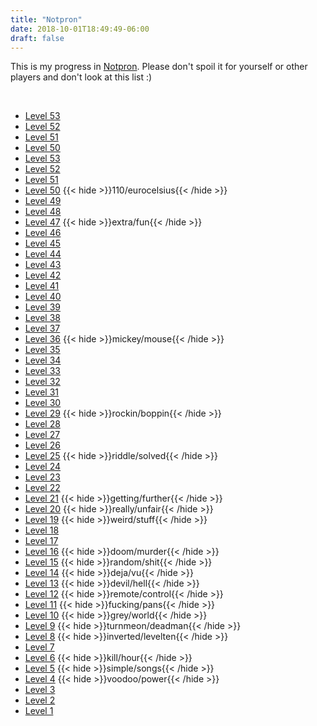 ```yaml
---
title: "Notpron"
date: 2018-10-01T18:49:49-06:00
draft: false
---
```

This is my progress in [Notpron](http://notpron.com/).
Please don't spoil it for yourself or other players and don't look
at this list :)

<br />

- [Level 53](http://deathball.net/notpron/flutsch/bleach.htm)
- [Level 52](http://deathball.net/notpron/flutsch/xyzzy.htm)
- [Level 51](http://deathball.net/notpron/flutsch/boring.htm)
- [Level 50](http://deathball.net/notpron/flutsch/road.htm)
- [Level 53](http://deathball.net/notpron/flutsch/tree.htm)
- [Level 52](http://deathball.net/notpron/flutsch/tower.htm)
- [Level 51](http://deathball.net/notpron/flutsch/laser.htm)
- [Level 50](http://deathball.net/notpron/threethreethree/../flutsch/index.htm)
    {{< hide >}}110/eurocelsius{{< /hide >}}
- [Level 49](http://deathball.net/notpron/threethreethree/saintseve.php)
- [Level 48](http://deathball.net/notpron/threethreethree/gbdim.htm)
- [Level 47](http://deathball.net/notpron/threethreethree/)
    {{< hide >}}extra/fun{{< /hide >}}
- [Level 46](http://deathball.net/notpron/nomeaning/fyrtiosex.htm)
- [Level 45](http://deathball.net/notpron/nomeaning/blow.htm)
- [Level 44](http://deathball.net/notpron/nomeaning/verysmall.htm)
- [Level 43](http://deathball.net/notpron/nomeaning/scottymorris.htm)
- [Level 42](http://deathball.net/notpron/nomeaning/genius.htm)
- [Level 41](http://deathball.net/notpron/nomeaning/more.htm)
- [Level 40](http://deathball.net/notpron/nomeaning/stfuandgetmetothefuckingscreen40.htm)
- [Level 39](http://deathball.net/notpron/nomeaning/flower.htm)
- [Level 38](http://deathball.net/notpron/nomeaning/elvis2.htm)
- [Level 37](http://deathball.net/notpron/nomeaning/evolve.htm)
- [Level 36](http://deathball.net/notpron/nomeaning/)
    {{< hide >}}mickey/mouse{{< /hide >}}
- [Level 35](http://deathball.net/notpron/screen30/unleadedfuel.htm)
- [Level 34](http://deathball.net/notpron/screen30/kewlday.htm)
- [Level 33](http://deathball.net/notpron/screen30/notvaticananymore.htm)
- [Level 32](http://deathball.net/notpron/screen30/hirstein.htm)
- [Level 31](http://deathball.net/notpron/screen30/davidandhism2.htm)
- [Level 30](http://deathball.net/notpron/screen30/) 
- [Level 29](http://notpron.org/pron/screen29/) 
    {{< hide >}}rockin/boppin{{< /hide >}}
- [Level 28](http://notpron.org/pron/screen26/) 
- [Level 27](http://deathball.net/notpron/screen26/screen26.zip) 
- [Level 26](http://deathball.net/notpron/screen26/) 
- [Level 25](http://www.deathball.net/notpron/beepbeep/nextlevel.htm) 
    {{< hide >}}riddle/solved{{< /hide >}}
- [Level 24](http://www.deathball.net/notpron/beepbeep/music.htm) 
- [Level 23](http://www.deathball.net/notpron/beepbeep/unexpected.htm) 
- [Level 22](http://www.deathball.net/notpron/beepbeep/banana.htm) 
- [Level 21](http://www.deathball.net/notpron/twentyone/again.htm) 
    {{< hide >}}getting/further{{< /hide >}}
- [Level 20](http://www.deathball.net/notpron/windows/something.php) 
    {{< hide >}}really/unfair{{< /hide >}}
- [Level 19](http://www.deathball.net/notpron/finale/deaf.htm) 
    {{< hide >}}weird/stuff{{< /hide >}}
- [Level 18](http://www.deathball.net/notpron/finale/lamp.htm) 
- [Level 17](http://www.deathball.net/notpron/finale/pron.htm) 
- [Level 16](http://www.deathball.net/notpron/zoo/mznvh.htm) 
    {{< hide >}}doom/murder{{< /hide >}}
- [Level 15](http://www.deathball.net/notpron/rusty/board.htm) 
    {{< hide >}}random/shit{{< /hide >}}
- [Level 14](http://www.deathball.net/notpron/neo/beenthere.htm) 
    {{< hide >}}deja/vu{{< /hide >}}
- [Level 13](http://www.deathball.net/notpron/ps/afterdeath.htm) 
    {{< hide >}}devil/hell{{< /hide >}}
- [Level 12](http://www.deathball.net/notpron/blame/crossview.htm) 
    {{< hide >}}remote/control{{< /hide >}}
- [Level 11](http://www.deathball.net/notpron/reality/mystery.htm) 
    {{< hide >}}fucking/pans{{< /hide >}}
- [Level 10](http://www.deathball.net/notpron/wrong/roawr.htm) 
    {{< hide >}}grey/world{{< /hide >}}
- [Level 9](http://www.deathball.net/notpron/luv2music/paulisdead.htm) 
    {{< hide >}}turnmeon/deadman{{< /hide >}}
- [Level 8](http://www.deathball.net/notpron/sdrawkcab/rediar.htm) 
    {{< hide >}}inverted/levelten{{< /hide >}}
- [Level 7](http://www.deathball.net/notpron/sdrawkcab/tieman.htm) 
- [Level 6](http://www.deathball.net/notpron/nothing/hesgotitall.php) 
    {{< hide >}}kill/hour{{< /hide >}}
- [Level 5](http://www.deathball.net/notpron/google/shestheoneforme.php)
    {{< hide >}}simple/songs{{< /hide >}}
- [Level 4](http://www.deathball.net/notpron/true/gototheothersite.php)
    {{< hide >}}voodoo/power{{< /hide >}}
- [Level 3](http://www.deathball.net/notpron/false/gototheothersite.htm)
- [Level 2](http://notpron.org/notpron/not/level2.htm)
- [Level 1](http://notpron.org/notpron/levelone.htm)
